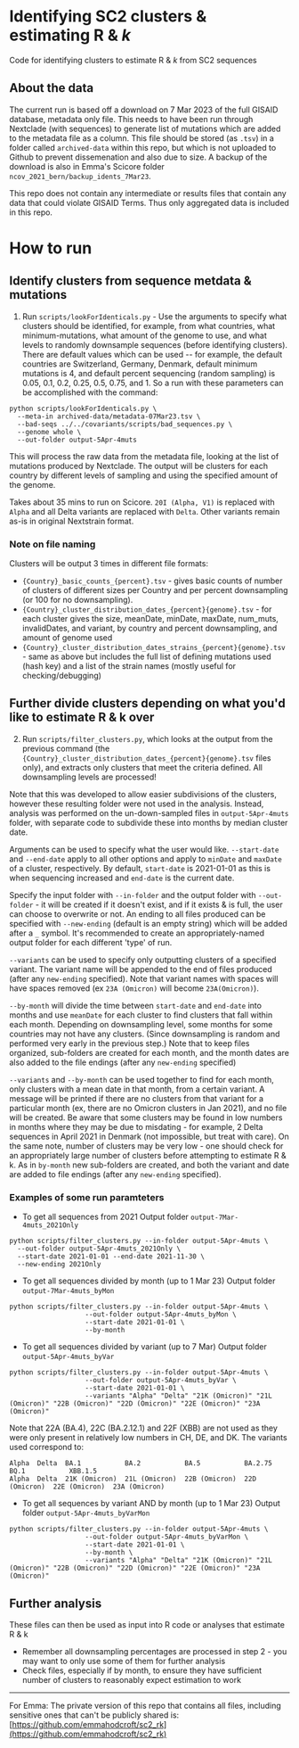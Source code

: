 # Identifying SC2 clusters & estimating R & _k_
Code for identifying clusters to estimate R &amp; _k_ from SC2 sequences

## About the data

The current run is based off a download on 7 Mar 2023 of the full GISAID database, metadata only file. This needs to have been run through Nextclade (with sequences) to generate list of mutations which are added to the metadata file as a column. This file should be stored (as `.tsv`) in a folder called `archived-data` within this repo, but which is not uploaded to Github to prevent dissemenation and also due to size. A backup of the download is also in Emma's Scicore folder `ncov_2021_bern/backup_idents_7Mar23`. 

This repo does not contain any intermediate or results files that contain any data that could violate GISAID Terms. Thus only aggregated data is included in this repo.

# How to run

## Identify clusters from sequence metdata & mutations

1. Run `scripts/lookForIdenticals.py` - Use the arguments to specify what clusters should be identified, for example, from what countries, what minimum-mutations, what amount of the genome to use, and what levels to randomly downsample sequences (before identifying clusters). There are default values which can be used -- for example, the default countries are Switzerland, Germany, Denmark, default minimum mutations is 4, and default percent sequencing (random sampling) is 0.05, 0.1, 0.2, 0.25, 0.5, 0.75, and 1. So a run with these parameters can be accomplished with the command:
```
python scripts/lookForIdenticals.py \
  --meta-in archived-data/metadata-07Mar23.tsv \
  --bad-seqs ../../covariants/scripts/bad_sequences.py \
  --genome whole \
  --out-folder output-5Apr-4muts
```

This will process the raw data from the metadata file, looking at the list of mutations produced by Nextclade. The output will be clusters for each country by different levels of sampling and using the specified amount of the genome.

Takes about 35 mins to run on Scicore.
`20I (Alpha, V1)` is replaced with `Alpha` and all Delta variants are replaced with `Delta`. Other variants remain as-is in original Nextstrain format.

### Note on file naming
Clusters will be output 3 times in different file formats:
- `{Country}_basic_counts_{percent}.tsv` - gives basic counts of number of clusters of different sizes per Country and per percent downsampling (or 100 for no downsampling). 
- `{Country}_cluster_distribution_dates_{percent}{genome}.tsv` - for each cluster gives the size, meanDate, minDate, maxDate, num_muts, invalidDates, and variant, by country and percent downsampling, and amount of genome used
- `{Country}_cluster_distribution_dates_strains_{percent}{genome}.tsv` - same as above but includes the full list of defining mutations used (hash key) and a list of the strain names (mostly useful for checking/debugging)


## Further divide clusters depending on what you'd like to estimate R & k over
2. Run `scripts/filter_clusters.py`, which looks at the output from the previous command (the `{Country}_cluster_distribution_dates_{percent}{genome}.tsv` files only), and extracts only clusters that meet the criteria defined. All downsampling levels are processed!

Note that this was developed to allow easier subdivisions of the clusters, however these resulting folder were not used in the analysis.
Instead, analysis was performed on the un-down-sampled files in `output-5Apr-4muts` folder, with separate code to subdivide these into months by median cluster date.

Arguments can be used to specify what the user would like. `--start-date` and `--end-date` apply to all other options and apply to `minDate` and `maxDate` of a cluster, respectively. By default, `start-date` is 2021-01-01 as this is when sequencing increased and `end-date` is the current date. 

Specify the input folder with `--in-folder` and the output folder with `--out-folder` - it will be created if it doesn't exist, and if it exists & is full, the user can choose to overwrite or not. An ending to all files produced can be specified with `--new-ending` (default is an empty string) which will be added after a `_` symbol. It's recommended to create an appropriately-named output folder for each different 'type' of run.

`--variants` can be used to specify only outputting clusters of a specified variant. The variant name will be appended to the end of files produced (after any `new-ending` specified). Note that variant names with spaces will have spaces removed (ex `23A (Omicron)` will become `23A(Omicron)`). 

`--by-month` will divide the time between `start-date` and `end-date` into months and use `meanDate` for each cluster to find clusters that fall within each month. Depending on downsampling level, some months for some countries may not have any clusters. (Since downsampling is random and performed very early in the previous step.) Note that to keep files organized, sub-folders are created for each month, and the month dates are also added to the file endings (after any `new-ending` specified)

`--variants` and `--by-month` can be used together to find for each month, only clusters with a mean date in that month, from a certain variant. A message will be printed if there are no clusters from that variant for a particular month (ex, there are no Omicron clusters in Jan 2021), and no file will be created. Be aware that some clusters may be found in low numbers in months where they may be due to misdating - for example, 2 Delta sequences in April 2021 in Denmark (not impossible, but treat with care). On the same note, number of clusters may be very low - one should check for an appropriately large number of clusters before attempting to estimate R & k. As in `by-month` new sub-folders are created, and both the variant and date are added to file endings (after any `new-ending` specified).

### Examples of some run paramteters

- To get all sequences from 2021 
Output folder `output-7Mar-4muts_2021Only`
```
python scripts/filter_clusters.py --in-folder output-5Apr-4muts \
  --out-folder output-5Apr-4muts_2021Only \
  --start-date 2021-01-01 --end-date 2021-11-30 \
  --new-ending 2021Only 
```

- To get all sequences divided by month (up to 1 Mar 23)
Output folder `output-7Mar-4muts_byMon`
```
python scripts/filter_clusters.py --in-folder output-5Apr-4muts \
                   --out-folder output-5Apr-4muts_byMon \
                   --start-date 2021-01-01 \
                   --by-month
```

- To get all sequences divided by variant (up to 7 Mar)
Output folder `output-5Apr-4muts_byVar`
```
python scripts/filter_clusters.py --in-folder output-5Apr-4muts \
                   --out-folder output-5Apr-4muts_byVar \
                   --start-date 2021-01-01 \
                   --variants "Alpha" "Delta" "21K (Omicron)" "21L (Omicron)" "22B (Omicron)" "22D (Omicron)" "22E (Omicron)" "23A (Omicron)"
```
Note that 22A (BA.4), 22C (BA.2.12.1) and 22F (XBB) are not used as they were only present in relatively low numbers in CH, DE, and DK.
The variants used correspond to:
```
Alpha  Delta  BA.1           BA.2           BA.5           BA.2.75        BQ.1           XBB.1.5
Alpha  Delta  21K (Omicron)  21L (Omicron)  22B (Omicron)  22D (Omicron)  22E (Omicron)  23A (Omicron)
```


- To get all sequences by variant AND by month (up to 1 Mar 23)
Output folder `output-5Apr-4muts_byVarMon`
```
python scripts/filter_clusters.py --in-folder output-5Apr-4muts \
                   --out-folder output-5Apr-4muts_byVarMon \
                   --start-date 2021-01-01 \
                   --by-month \
                   --variants "Alpha" "Delta" "21K (Omicron)" "21L (Omicron)" "22B (Omicron)" "22D (Omicron)" "22E (Omicron)" "23A (Omicron)"
```

## Further analysis

These files can then be used as input into R code or analyses that estimate R & k
- Remember all downsampling percentages are processed in step 2 - you may want to only use some of them for further analysis
- Check files, especially if by month, to ensure they have sufficient number of clusters to reasonably expect estimation to work

-----------

For Emma: The private version of this repo that contains all files, including sensitive ones that can't be publicly shared is: [https://github.com/emmahodcroft/sc2_rk](https://github.com/emmahodcroft/sc2_rk)